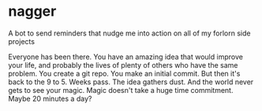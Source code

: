 # nagger
A bot to send reminders that nudge me into action on all of my forlorn side projects


Everyone has been there. You have an amazing idea that would improve your life, and probably the lives of plenty of others who have the same problem. You create a git repo. You make an initial commit. But then it's back to the 9 to 5. Weeks pass. The idea gathers dust. And the world never gets to see your magic. Magic doesn't take a huge time commitment. Maybe 20 minutes a day? 
